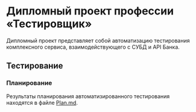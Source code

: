 # Дипломный проект профессии «Тестировщик»
Дипломный проект представляет собой автоматизацию тестирования комплексного сервиса, взаимодействующего с СУБД и API Банка.

## Тестирование
### Планирование
Результаты планирования автоматизированного тестирования находятся в файле [Plan.md](Plan.md).